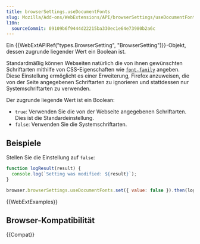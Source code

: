 ```yaml
---
title: browserSettings.useDocumentFonts
slug: Mozilla/Add-ons/WebExtensions/API/browserSettings/useDocumentFonts
l10n:
  sourceCommit: 09109b6f9444d22215ba330ec1e64e73980b2a6c
---
```


Ein {{WebExtAPIRef("types.BrowserSetting", "BrowserSetting")}}-Objekt, dessen zugrunde liegender Wert ein Boolean ist.

Standardmäßig können Webseiten natürlich die von ihnen gewünschten Schriftarten mithilfe von CSS-Eigenschaften wie [`font-family`](/de/docs/Web/CSS/font-family) angeben. Diese Einstellung ermöglicht es einer Erweiterung, Firefox anzuweisen, die von der Seite angegebenen Schriftarten zu ignorieren und stattdessen nur Systemschriftarten zu verwenden.

Der zugrunde liegende Wert ist ein Boolean:

- `true`: Verwenden Sie die von der Webseite angegebenen Schriftarten. Dies ist die Standardeinstellung.
- `false`: Verwenden Sie die Systemschriftarten.

## Beispiele

Stellen Sie die Einstellung auf `false`:

```js
function logResult(result) {
  console.log(`Setting was modified: ${result}`);
}

browser.browserSettings.useDocumentFonts.set({ value: false }).then(logResult);
```

{{WebExtExamples}}

## Browser-Kompatibilität

{{Compat}}
